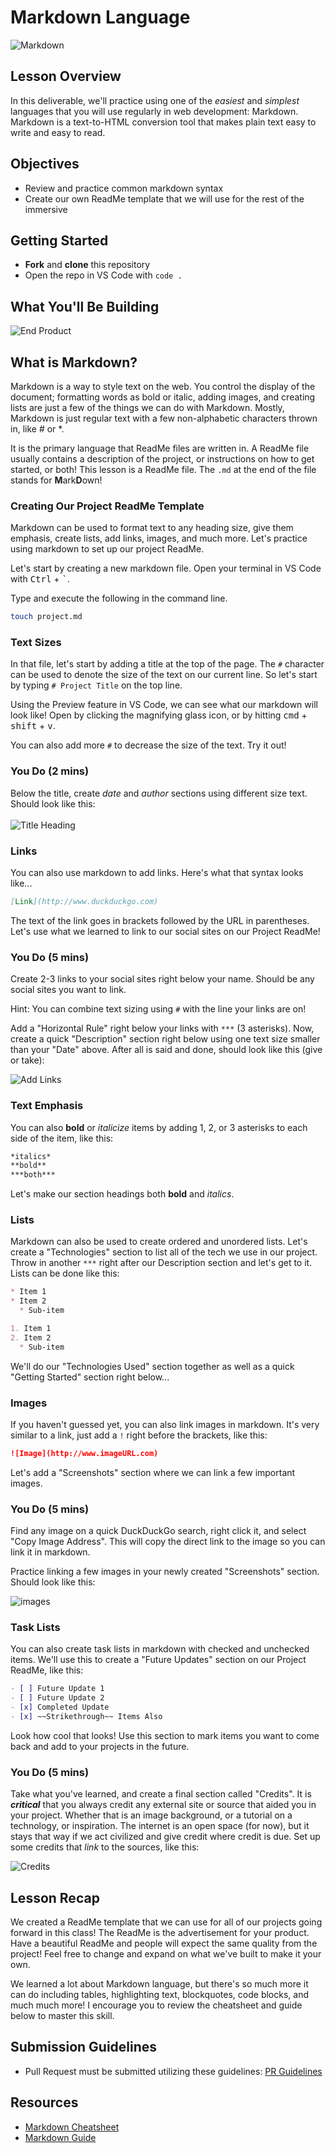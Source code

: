 # Markdown Language

![Markdown](https://justyy.com/wp-content/uploads/2016/01/markdown-syntax-language.png)


## Lesson Overview
In this deliverable, we'll practice using one of the *easiest* and *simplest* languages that you will use regularly in web development: Markdown.  Markdown is a text-to-HTML conversion tool that makes plain text easy to write and easy to read. 


## Objectives
  - Review and practice common markdown syntax
  - Create our own ReadMe template that we will use for the rest of the immersive


## Getting Started
  - **Fork** and **clone** this repository
  - Open the repo in VS Code with `code .`


## What You'll Be Building
![End Product](https://i.imgur.com/Onbj3eC.png)


## What is Markdown?
Markdown is a way to style text on the web. You control the display of the document; formatting words as
bold or italic, adding images, and creating lists are just a few of the things we can do with Markdown. Mostly,
Markdown is just regular text with a few non-alphabetic characters thrown in, like # or *.

It is the primary language that ReadMe files are written in.  A ReadMe file usually contains a description of the project, or instructions on how to get started, or both! This lesson is a ReadMe file.  The ` .md ` at the end of the file stands for **M**ark**D**own!

  
### Creating Our Project ReadMe Template
Markdown can be used to format text to any heading size, give them emphasis, create lists, add links, images, and much more.  Let's practice using markdown to set up our project ReadMe.

Let's start by creating a new markdown file. Open your terminal in VS Code with <kbd>Ctrl</kbd> + <kbd>`</kbd>.

Type and execute the following in the command line.
```sh
touch project.md
```


### Text Sizes

In that file, let's start by adding a title at the top of the page. The ` # ` character can be used to denote the size of the text on our current line. So let's start by typing ` # Project Title ` on the top line.

Using the Preview feature in VS Code, we can see what our markdown will look like! Open by clicking the magnifying glass icon, or by hitting <kbd>cmd</kbd> + <kbd>shift</kbd> + <kbd>v</kbd>.

You can also add more ` # ` to decrease the size of the text. Try it out!  


### You Do (2 mins)

Below the title, create *date* and *author* sections using different size text. Should look like this:
<br><br>
![Title Heading](https://i.imgur.com/xqUr8re.png)


### Links
You can also use markdown to add links.  Here's what that syntax looks like...

```markdown
[Link](http://www.duckduckgo.com)
```

The text of the link goes in brackets followed by the URL in parentheses.  Let's use what we learned to link to our social sites on our Project ReadMe!


### You Do (5 mins)

Create 2-3 links to your social sites right below your name. Should be any social sites you want to link.

Hint: You can combine text sizing using ` # ` with the line your links are on!

Add a "Horizontal Rule" right below your links with ` *** ` (3 asterisks).  Now, create a quick "Description" section right below using one text size smaller than your "Date" above. After all is said and done, should look like this (give or take):

![Add Links](https://i.imgur.com/9acxp9f.png)


### Text Emphasis

You can also **bold** or *italicize* items by adding 1, 2, or 3 asterisks to each side of the item, like this:

```markdown
*italics*
**bold**
***both***
```

Let's make our section headings both **bold** and *italics*.


### Lists

Markdown can also be used to create ordered and unordered lists.  Let's create a "Technologies" section to list all of the tech we use in our project. Throw in another ` *** ` right after our Description section and let's get to it.  Lists can be done like this:

```markdown
* Item 1
* Item 2
  * Sub-item

1. Item 1
2. Item 2
  * Sub-item
```

We'll do our "Technologies Used" section together as well as a quick "Getting Started" section right below...


### Images

If you haven't guessed yet, you can also link images in markdown. It's very similar to a link, just add a ` ! ` right before the brackets, like this:

```markdown
![Image](http://www.imageURL.com)
```

Let's add a "Screenshots" section where we can link a few important images.


### You Do (5 mins)

Find any image on a quick DuckDuckGo search, right click it, and select "Copy Image Address". This will copy the direct link to the image so you can link it in markdown.

Practice linking a few images in your newly created "Screenshots" section. Should look like this:

![images](https://i.imgur.com/BRhpJCN.png)


### Task Lists

You can also create task lists in markdown with checked and unchecked items. We'll use this to create a "Future Updates" section on our Project ReadMe, like this:

```markdown
- [ ] Future Update 1
- [ ] Future Update 2
- [x] Completed Update
- [x] ~~Strikethrough~~ Items Also
```

Look how cool that looks! Use this section to mark items you want to come back and add to your projects in the future.


### You Do (5 mins)

Take what you've learned, and create a final section called "Credits".  It is ***critical*** that you always credit any external site or source that aided you in your project. Whether that is an image background, or a tutorial on a technology, or inspiration.  The internet is an open space (for now), but it stays that way if we act civilized and give credit where credit is due.  Set up some credits that *link* to the sources, like this:

![Credits](https://i.imgur.com/j3or5xj.png)


## Lesson Recap

We created a ReadMe template that we can use for all of our projects going forward in this class! The ReadMe is the advertisement for your product.  Have a beautiful ReadMe and people will expect the same quality from the project!  Feel free to change and expand on what we've built to make it your own.

We learned a lot about Markdown language, but there's so much more it can do including tables, highlighting text, blockquotes, code blocks, and much much more! I encourage you to review the cheatsheet and guide below to master this skill.


## Submission Guidelines

- Pull Request must be submitted utilizing these guidelines: [PR Guidelines](https://github.com/SEB-Core/pr_template)


## Resources

 - [Markdown Cheatsheet](https://www.markdownguide.org/cheat-sheet/)
 - [Markdown Guide](https://ia.net/writer/support/general/markdown-guide)
